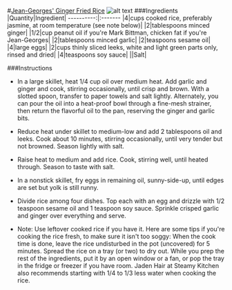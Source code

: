#[Jean-Georges' Ginger Fried Rice](http://food52.com/recipes/19490-jean-georges-ginger-fried-rice)
![alt text](https://images.food52.com/sf2eUF1iyCfT7cfe53EI0aVencQ=/753x502/e1b57d40-06ed-4b63-871c-c50dd1b0b2ff--8103741453_45efe8f946_z.jpg)
###Ingredients
|Quantity|Ingredient|
----------:|:-------
|4|cups cooked rice, preferably jasmine, at room temperature (see note below)|
|2|tablespoons minced ginger|
|1/2|cup peanut oil if you're Mark Bittman, chicken fat if you're Jean-Georges|
|2|tablespoons minced garlic|
|2|teaspoons sesame oil|
|4|large eggs|
|2|cups thinly sliced leeks, white and light green parts only, rinsed and dried|
|4|teaspoons soy sauce|
||Salt|

###Instructions

* In a large skillet, heat 1/4 cup oil over medium heat. Add garlic and ginger and cook, stirring occasionally, until crisp and brown. With a slotted spoon, transfer to paper towels and salt lightly. Alternately, you can pour the oil into a heat-proof bowl through a fine-mesh strainer, then return the flavorful oil to the pan, reserving the ginger and garlic bits.

* Reduce heat under skillet to medium-low and add 2 tablespoons oil and leeks. Cook about 10 minutes, stirring occasionally, until very tender but not browned. Season lightly with salt.

* Raise heat to medium and add rice. Cook, stirring well, until heated through. Season to taste with salt.

* In a nonstick skillet, fry eggs in remaining oil, sunny-side-up, until edges are set but yolk is still runny.

* Divide rice among four dishes. Top each with an egg and drizzle with 1/2 teaspoon sesame oil and 1 teaspoon soy sauce. Sprinkle crisped garlic and ginger over everything and serve.

* Note: Use leftover cooked rice if you have it. Here are some tips if you're cooking the rice fresh, to make sure it isn't too soggy: When the cook time is done, leave the rice undisturbed in the pot (uncovered) for 5 minutes. Spread the rice on a tray (or two) to dry out. While you prep the rest of the ingredients, put it by an open window or a fan, or pop the tray in the fridge or freezer if you have room. Jaden Hair at Steamy Kitchen also recommends starting with 1/4 to 1/3 less water when cooking the rice.